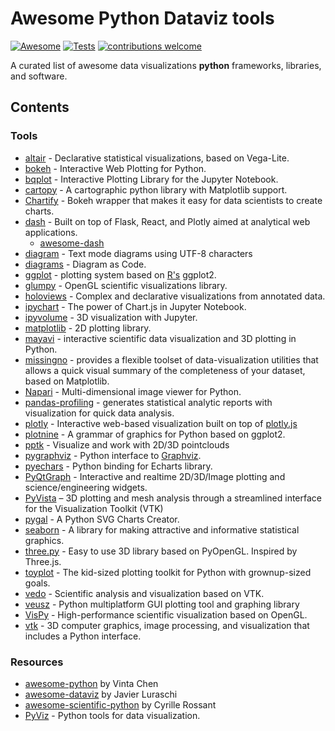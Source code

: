 # Awesome Python Dataviz tools

[![Awesome](https://cdn.rawgit.com/sindresorhus/awesome/d7305f38d29fed78fa85652e3a63e154dd8e8829/media/badge.svg)](https://github.com/sindresorhus/awesome)
[![Tests](https://github.com/tkoyama010/awesome-python-dataviz/actions/workflows/main.yaml/badge.svg)](https://github.com/tkoyama010/awesome-python-dataviz/actions/workflows/main.yaml)
[![contributions welcome](https://img.shields.io/badge/contributions-welcome-brightgreen.svg?style=flat)](https://github.com/tkoyama010/awesome-python-dataviz/discussions/7)

A curated list of awesome data visualizations **python** frameworks, libraries, and software.

## Contents

### Tools

- [altair](https://altair-viz.github.io/) - Declarative statistical visualizations, based on Vega-Lite.
- [bokeh](https://bokeh.pydata.org/en/latest/) - Interactive Web Plotting for Python.
- [bqplot](https://github.com/bloomberg/bqplot) - Interactive Plotting Library for the Jupyter Notebook.
- [cartopy](https://github.com/SciTools/cartopy) - A cartographic python library with Matplotlib support.
- [Chartify](https://github.com/spotify/chartify) - Bokeh wrapper that makes it easy for data scientists to create charts.
- [dash](https://plot.ly/products/dash/) - Built on top of Flask, React, and Plotly aimed at analytical web applications.
  - [awesome-dash](https://github.com/Acrotrend/awesome-dash)
- [diagram](https://github.com/tehmaze/diagram) - Text mode diagrams using UTF-8 characters
- [diagrams](https://github.com/mingrammer/diagrams) - Diagram as Code.
- [ggplot](https://github.com/yhat/ggpy) - plotting system based on [R's](#r-tools) ggplot2.
- [glumpy](https://github.com/glumpy/glumpy) - OpenGL scientific visualizations library.
- [holoviews](https://holoviews.org/) - Complex and declarative visualizations from annotated data.
- [ipychart](https://github.com/nicohlr/ipychart) - The power of Chart.js in Jupyter Notebook.
- [ipyvolume](https://ipyvolume.readthedocs.io/en/latest/) - 3D visualization with Jupyter.
- [matplotlib](https://matplotlib.org/) - 2D plotting library.
- [mayavi](https://docs.enthought.com/mayavi/mayavi/) - interactive scientific data visualization and 3D plotting in Python.
- [missingno](https://github.com/ResidentMario/missingno) - provides a flexible toolset of data-visualization utilities that allows a quick visual summary of the completeness of your dataset, based on Matplotlib.
- [Napari](https://github.com/napari/napari) - Multi-dimensional image viewer for Python.
- [pandas-profiling](https://github.com/pandas-profiling/pandas-profiling) - generates statistical analytic reports with visualization for quick data analysis.
- [plotly](https://plot.ly/python/) - Interactive web-based visualization built on top of [plotly.js](https://github.com/plotly/plotly.js)
- [plotnine](https://github.com/has2k1/plotnine) - A grammar of graphics for Python based on ggplot2.
- [pptk](https://github.com/heremaps/pptk) - Visualize and work with 2D/3D pointclouds
- [pygraphviz](https://pypi.org/project/pygraphviz/) - Python interface to [Graphviz](http://www.graphviz.org/).
- [pyechars](https://github.com/pyecharts/pyecharts) - Python binding for Echarts library.
- [PyQtGraph](https://www.pyqtgraph.org/) - Interactive and realtime 2D/3D/Image plotting and science/engineering widgets.
- [PyVista](https://github.com/pyvista/pyvista) – 3D plotting and mesh analysis through a streamlined interface for the Visualization Toolkit (VTK)
- [pygal](http://www.pygal.org/en/latest/) - A Python SVG Charts Creator.
- [seaborn](https://seaborn.pydata.org/) - A library for making attractive and informative statistical graphics.
- [three.py](https://github.com/stemkoski/three.py/) - Easy to use 3D library based on PyOpenGL. Inspired by Three.js.
- [toyplot](https://toyplot.readthedocs.io/en/stable/) - The kid-sized plotting toolkit for Python with grownup-sized goals.
- [vedo](https://vedo.embl.es/) - Scientific analysis and visualization based on VTK.
- [veusz](https://veusz.github.io/) - Python multiplatform GUI plotting tool and graphing library
- [VisPy](https://vispy.org/) - High-performance scientific visualization based on OpenGL.
- [vtk](https://www.vtk.org/) - 3D computer graphics, image processing, and visualization that includes a Python interface.

### Resources

- [awesome-python](https://github.com/vinta/awesome-python) by Vinta Chen
- [awesome-dataviz](https://github.com/javierluraschi/awesome-dataviz) by Javier Luraschi
- [awesome-scientific-python](https://github.com/rossant/awesome-scientific-python) by Cyrille Rossant
- [PyViz](https://pyviz.org/tools.html) - Python tools for data visualization.
